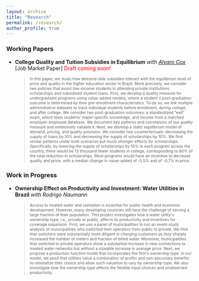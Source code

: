 ```yaml
---
layout: archive
title: "Research"
permalink: /research/
author_profile: true
---
```


### Working Papers
- **College Quality and Tuition Subsidies in Equilibrium** _with [Alvaro Cox](https://www.alvarocox.com/)_ [Job Market Paper]
<span style="color:red">Draft coming soon!</span>
  ><span style="font-size:0.75em">In this paper, we study how demand-side subsidies interact with the equilibrium level of price and quality in the higher education sector in Brazil. More precisely, we consider two policies that assist low-income students in attending private institutions: scholarships and subsidized student loans. First, we develop a quality measure for undergraduate programs using value-added models, where a student's post-graduation outcome is determined by their pre-enrollment characteristics. To do so, we link multiple administrative datasets to track individual students before enrollment, during college, and after college. We consider two post-graduation outcomes: a standardized "exit" exam, which tests students' major-specific knowledge, and income from a matched employer-employee database. We document key patterns and correlations of our quality measure and extensively validate it. Next, we develop a static equilibrium model of demand, pricing, and quality provision. We consider two counterfactuals: decreasing the supply of loans by 10% and decreasing the supply of scholarships by 10%. We find similar patterns under both scenarios but much stronger effects for scholarships. Specifically, by lowering the supply of scholarships by 10% in each program across the country, there would be 13 thousand fewer students in college, corresponding to 80% of the total reduction in scholarships. Most programs would have an incentive to decrease quality and price, with a median change in value-added of -5.5% and of -0.7% in price.</span>

### Work in Progress
- **Ownership Effect on Productivity and Investment: Water Utilities in Brazil** _with Rodrigo Naumann_
  ><span style="font-size:0.75em">Access to treated water and sanitation is essential for public health and economic development. However, many developing countries still face the challenge of serving a large fraction of their population. This project investigates how a water utility's ownership type, i.e., private or public, affects its productivity and incentives for coverage expansion. First, we use a panel of municipalities to run an event-study analysis of municipalities who switched their operators from public to private. We find that switchers were substantially more diligent in charging customers as they sharply increased the number of meters and fraction of billed water. Moreover, municipalities that switched to private operators show a substantial increase in new connections to treated water networks but without a sizeable increase in average price. Next, we propose a production function model that incorporates the firm's ownership type. In our model, we posit that utilities value a combination of profits and non-pecuniary benefits to rationalize their choice and allow such valuation to vary by ownership type. We also investigate how the ownership type affects the flexible input choices and unobserved productivity.</span>

<!-- {% if author.googlescholar %}
  You can also find my articles on <u><a href="{{author.googlescholar}}">my Google Scholar profile</a>.</u>
{% endif %}

{% include base_path %}

{% for post in site.publications reversed %}
  {% include archive-single.html %}
{% endfor %} -->
